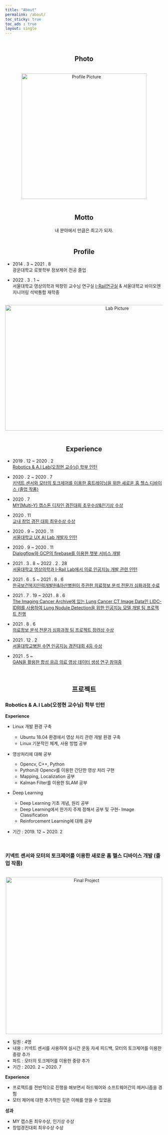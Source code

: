 ```yaml
---
title: "About"
permalink: /about/
toc_sticky: true
toc_ads : true
layout: single
---
```

<br>

<center><h2>Photo</h2></center>

<br>

<center><img src="{{ site.baseurl }}/assets/images/profile_photo.jpg" width="400" height = "400" title="Profile Picture" class="profile"></center>

<br>

<center><h2>Motto</h2>내 분야에서 만큼은 최고가 되자.</center>

<br>

<span class="page-divider">
  <span class="one"></span>
  <span class="two"></span>
</span>

<h2><center>Profile</center></h2>

<span class="page-divider">
  <span class="one"></span>
  <span class="two"></span>
</span>

* 2014 . 3 ~ 2021 . 8 <br>광운대학교 로봇학부 정보제어 전공 졸업

* 2022 . 3 . 1 ~ <br>서울대학교 영상의학과 박창민 교수님 연구실 [I-Rail연구실](http://irail.snu.ac.kr/) & 서울대학교 바이오엔지니어링 석박통합 재학중

<br>

<center><img src="{{ site.baseurl }}/assets/images/i-RAIL_photo.jpg" width="700" height = "400" title="Lab Picture" class="profile"></center>

<br>


<h2><center>Experience</center></h2>

* 2019 . 12 ~ 2020 . 2 <br><a href="#lab1">Robotics & A.I Lab(오정현 교수님) 학부 인턴</a>

* 2020 . 2 ~ 2020 . 7 <br><a href="#finalproject">키넥트 센서와 모터의 토크제어를 이용한 홈트레이닝을 위한 새로운 홈 헬스 디바이스 (졸업 작품)</a>

* 2020  . 7 <br><a href="#award1">MY(Multi-Y) 캡스톤 디자인 경진대회 초우수상&인기상 수상</a>

* 2020 . 11 <br><a href="#award2">교내 창업 경진 대회 최우수상 수상</a>

* 2020 . 9 ~ 2020 . 11 <br><a href="#lab2">서울대학교 UX AI Lab 개발자 인턴</a>

* 2020 . 9 ~ 2020 . 11 <br><a href="#lab2">Dialogflow와 GCP의 firebase를 이용한 챗봇 서비스 개발</a>

* 2021 . 3 . 8 ~ 2022 . 2 . 28 <br><a href="lab3">서울대학교 영상의학과 I-Rail Lab에서 의료 인공지능 개발 관련 인턴</a>

* 2021 . 6 . 5 ~ 2021 . 8 . 6 <br><a href="edu1">한국보건복지인력개발원&아산병원이 주관한 의료정보 분석 전문가 심화과정 수료</a>

* 2021 . 7 . 19 ~ 2021 . 8 . 6 <br><a href="project1">The Imaging Cancer Archive에 있는 Lung Cancer CT Image Data인 LIDC-IDRI를 사용하여 Lung Nodule Detection을 위한 인공지능 모델 개발  팀 프로젝트 진행</a>

* 2021 . 8 . 6 <br><a href="award3">의료정보 분석 전문가 심화과정 팀 프로젝트 장려상 수상</a>

* 2021 . 12 . 2 <br><a href="award4">서울대학교병원 수면 인공지능 경진대회 4등 수상</a>

* 2021 . 5 ~ <br><a href="project3">GAN을 활용한 합성 응급 의료 영상 데이터 생성 연구 참여중</a>

<br>

<span class="page-divider">
  <span class="one"></span>
  <span class="two"></span>
</span>

<h2><center>프로젝트</center></h2>

<h3 id="lab1">Robotics & A.I Lab(오정현 교수님) 학부 인턴</h3>

**Experience**
* Linux 개발 환경 구축
    * Ubuntu 18.04 환경에서 영상 처리 관련 개발 환경 구축
    * Linux 기분적인 체계, 사용 방법 공부
* 영상처리에 대해 공부
    * Opencv, C++, Python
    * Python과 Opencv를 이용한 간단한 영상 처리 구현
    * Mapping, Localization 공부
    * Kalman Filter를 이용한 SLAM 공부
* Deep Learning
    * Deep Learning 기초 개념, 원리 공부
    * Deep Learning에서 한가지 주제 정해서 공부 및 구현- Image Classification
    * Reinforcement Learning에 대해 공부

* 기간 : 2019. 12 ~ 2020. 2

<br>

<h3 id="finalproject">키넥트 센서와 모터의 토크제어를 이용한 새로운 홈 헬스 디바이스 개발 (졸업 작품)</h3><br>

<center><img src="{{ site.baseurl }}/assets/images/final_project_video.gif" width="500" height = "500" title="Final Project" class="project"></center>

- 팀원 : 4명
- 내용 : 키넥트 센서를 사용하여 실시간 운동 자세 피드백, 모터의 토크제어를 이용한 중량 추가
- 파트 : 모터의 토크제어를 이용한 중량 추가
- 기간 : 2020. 2  ~ 2020. 7

**Experience**
- 프로젝트를 전반적으로 진행을 해보면서 하드웨어와 소프트웨어간의 메커니즘을 경험
- 모터 제어에 대한 추가적인 깊은 이해를 얻을 수 있었음

**성과**
- MY 캡스톤 최우수상, 인기상 수상
- 창업경진대회 최우수상 수상

<br>